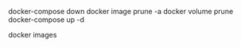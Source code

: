 docker-compose down
docker image prune -a
docker volume prune
docker-compose up -d



docker images
